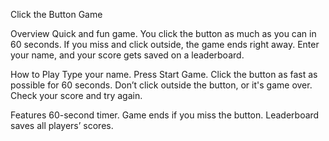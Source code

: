 Click the Button Game

Overview
Quick and fun game. You click the button as much as you can in 60 seconds. If you miss and click outside, the game ends right away. Enter your name, and your score gets saved on a leaderboard.

How to Play
Type your name.
Press Start Game.
Click the button as fast as possible for 60 seconds.
Don’t click outside the button, or it's game over.
Check your score and try again.

Features
60-second timer.
Game ends if you miss the button.
Leaderboard saves all players’ scores.